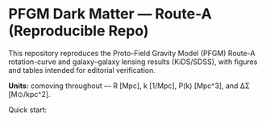 # PFGM Dark Matter — Route-A (Reproducible Repo)

This repository reproduces the Proto-Field Gravity Model (PFGM) Route-A
rotation-curve and galaxy–galaxy lensing results (KiDS/SDSS), with
figures and tables intended for editorial verification.

**Units:** comoving throughout — R [Mpc], k [1/Mpc], P(k) [Mpc^3], and ΔΣ [M⊙/kpc^2].

Quick start:


